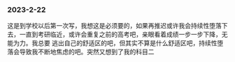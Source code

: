 ### 2023-2-22
这是到学校以后第一次写，我想这是必须要的，如果再推迟或许我会持续性堕落下去，一直到考研临近，或许会重复之前的高考吧，亲眼看着成绩一步一步下降，无能为力。我总要
逃出自己的舒适区的吧，但其实不算是什么舒适区吧，持续性堕落会导致我不断地焦虑的吧。突然又想到了我的科目二
